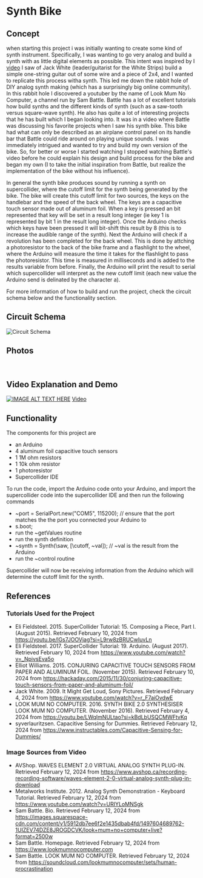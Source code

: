 # Synth Bike

## Concept
when starting this project i was initially wanting to create some kind of synth instrument. Specifically, I was wanting to go very analog and build a synth with as little digital elements as possible. This intent was inspired by I [video](https://youtu.be/r_F7aiOvdwE?si=tJuSiKj7qbbLv6fO) I saw of Jack White (leader/guitarist for the White Strips) build a simple one-string guitar out of some wire and a piece of 2x4, and I wanted to replicate this process witha synth. This led me down the rabbit hole of DIY analog synth making (which has a surprisingly big online community). In this rabbit hole I discovered a youtuber by the name of Look Mum No Computer, a channel run by Sam Battle. Battle has a lot of excellent tutorials how build synths and the different kinds of synth (such as a saw-tooth versus square-wave synth). He also has quite a lot of interesting projects that he has built which I began looking into. It was in a video where Battle was discussing his favorite projects when I saw his synth bike. This bike had what can only be described as an airplane control panel on its handle bar that Battle could ride around on playing unique sounds. I was immediately intrigued and wanted to try and build my own version of the bike. So, for better or worse I started watching I stopped watching Battle's video before he could explain his design and build process for the bike and began my own (I to take the initial inspiration from Battle, but realize the implementation of the bike without his influence).

In general the synth bike produces sound by running a synth on supercollider, where the cutoff limit for the synth being generated by the bike. The bike will create this cutoff limit for two sources, the keys on the handlebar and the speed of the back wheel. The keys are a capacitive touch sensor made out of aluminum foil. When a key is pressed an bit represented that key will be set in a result long integer (ie key 1 is represented by bit 1 in the result long integer). Once the Arduino checks which keys have been pressed it will bit-shift this result by 8 (this is to increase the audible range of the synth). Next the Arduino will check if a revolution has been completed for the back wheel. This is done by attching a photoresistor to the back of the bike frame and a flashlight to the wheel, where the Arduino will measure the time it takes for the flashlight to pass the photoresistor. This time is measured in milliseconds and is added to the results variable from before. Finally, the Arduino will print the result to serial which supercollider will interpret as the new cutoff limit (each new value the Arduino send is delinated by the character a).

For more information of how to build and run the project, check the circuit schema below and the functionality section.

## Circuit Schema
<img src="./images/circuit.png" alt="Circuit Schema" />

## Photos
<img src="./images/IMG_3563.jpg" alt="" />
<img src="./images/IMG_3564.jpg" alt="" />
<img src="./images/IMG_3593.jpg" alt="" />
<img src="./images/IMG_3591.jpg" alt="" />

## Video Explanation and Demo
[![IMAGE ALT TEXT HERE](./images/IMG_3593.jpg)](https://youtu.be/NMW0AqCcAnw)
[Video](https://youtu.be/NMW0AqCcAnw)

## Functionality
The components for this project are
- an Arduino
- 4 aluminum foil capacitive touch sensors
- 1 1M ohm resistors
- 1 10k ohm resistor
- 1 photoresistor
- Supercollider IDE 

To run the code, import the Arduino code onto your Arduino, and import the supercollider code into the supercollider IDE and then run the following commands
- ~port = SerialPort.new("COM5", 115200); // ensure that the port matches the the port you connected your Arduino to
- s.boot;
- run the ~getValues routine
- run the synth definition
- ~synth = Synth(\saw, [\cutoff, ~val]); // ~val is the result from the Arduino
- run the ~control routine

Supercollider will now be receiving information from the Arduino which will determine the cutoff limit for the synth.

## References
### Tutorials Used for the Project
- Eli Fieldsteel. 2015. SuperCollider Tutorial: 15. Composing a Piece, Part I. (August 2015). Retrieved February 10, 2024 from https://youtu.be/lGs7JOOVjag?si=L9rw8zBRUCwIuvLn
- Eli Fieldsteel. 2017. SuperCollider Tutorial: 19. Arduino. (August 2017). Retrieved February 10, 2024 from https://www.youtube.com/watch?v=_NpivsEva5o
- Elliot Williams. 2015. CONJURING CAPACITIVE TOUCH SENSORS FROM PAPER AND ALUMINUM FOIL. (November 2015). Retrieved February 10, 2024 from https://hackaday.com/2015/11/30/conjuring-capacitive-touch-sensors-from-paper-and-aluminum-foil/
- Jack White. 2009. It Might Get Loud, Sony Pictures. Retrieved February 4, 2024 from https://www.youtube.com/watch?v=r_F7aiOvdwE
- LOOK MUM NO COMPUTER. 2016. SYNTH BIKE 2.0 SYNTHESISER LOOK MUM NO COMPUTER. (November 2016). Retrieved February 4, 2024 from https://youtu.be/LWqImNULtao?si=kBdLbUSQCMWFtvKq
- syverlauritzsen. Capacitive Sensing for Dummies. Retrieved February 12, 2024 from https://www.instructables.com/Capacitive-Sensing-for-Dummies/

### Image Sources from Video
- AVShop. WAVES ELEMENT 2.0 VIRTUAL ANALOG SYNTH PLUG-IN. Retrieved February 12, 2024 from https://www.avshop.ca/recording-recording-software/waves-element-2-0-virtual-analog-synth-plug-in-download
- Metalworks Institute. 2012. Analog Synth Demonstration - Keyboard Tutorial. Retrieved February 12, 2024 from https://www.youtube.com/watch?v=URIYLoMNSgk 
- Sam Battle. Bio. Retrieved February 12, 2024 from https://images.squarespace-cdn.com/content/v1/5912db7ee6f2e1435dbab4fd/1497604689762-1UIZEV74DZE8JROGDCVK/look+mum+no+computer+live?format=2500w
- Sam Battle. Homepage. Retrieved February 12, 2024 from https://www.lookmumnocomputer.com
- Sam Battle. LOOK MUM NO COMPUTER. Retrieved February 12, 2024 from https://soundcloud.com/lookmumnocomputer/sets/human-procrastination
